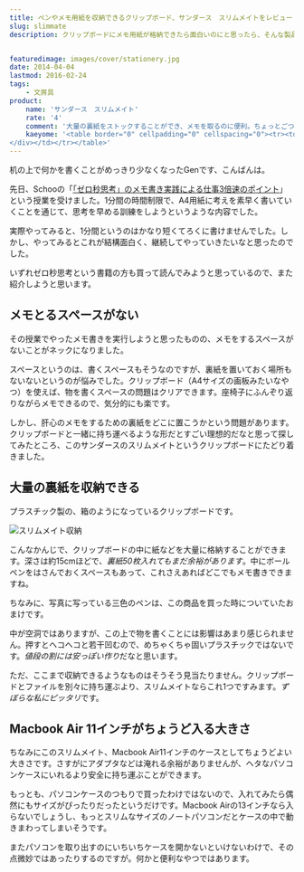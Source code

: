 ```yaml
---
title: ペンやメモ用紙を収納できるクリップボード、サンダース　スリムメイトをレビュー
slug: slimmate
description: クリップボードにメモ用紙が格納できたら面白いのにと思ったら、そんな製品がありました。大量のメモ用紙と、筆記用具もケースの中にしまうことができて便利です。クリップボードと収納があわさり最強にみえます。


featuredimage: images/cover/stationery.jpg
date: 2014-04-04
lastmod: 2016-02-24
tags: 
    - 文房具
product:
    name: 'サンダース　スリムメイト'
    rate: '4'
    comment: '大量の裏紙をストックすることができ、メモを取るのに便利。ちょっとごついのが難点。'
    kaeyome: '<table border="0" cellpadding="0" cellspacing="0"><tr><td valign="top"><div style="border:1px solid;margin:0px;padding:6px 0px;width:320px;text-align:center;float:left"><a href="http://hb.afl.rakuten.co.jp/hgc/128623a7.eb251df5.128623a8.e29a57e6/?pc=http%3a%2f%2fitem.rakuten.co.jp%2fdeskdepot%2f1163673%2f%3fs-id%3dreview_PC_il_item_01%26scid%3daf_link_tbl&m=http%3a%2f%2fm.rakuten.co.jp%2fdeskdepot%2fn%2f1163673%3fs-id%3dreview_PC_il_item_01" target="_blank"><img src="http://hbb.afl.rakuten.co.jp/hgb/?pc=http%3a%2f%2fthumbnail.image.rakuten.co.jp%2f%400_mall%2fdeskdepot%2fcabinet%2fsaunders%2fslimmate.jpg%3f_ex%3d300x300&m=http%3a%2f%2fthumbnail.image.rakuten.co.jp%2f%400_mall%2fdeskdepot%2fcabinet%2fsaunders%2fslimmate.jpg%3f_ex%3d80x80" alt="【送料無料・おまけ付き】クリップボード A4　　サンダース SAUNDERS　Slim Mate Black 　スリムメイト" border="0" style="margin:0px;padding:0px"></a><p style="font-size:12px;line-height:1.4em;text-align:left;margin:0px;padding:2px 6px"><a href="http://hb.afl.rakuten.co.jp/hgc/128623a7.eb251df5.128623a8.e29a57e6/?pc=http%3a%2f%2fitem.rakuten.co.jp%2fdeskdepot%2f1163673%2f%3fs-id%3dreview_PC_il_item_01%26scid%3daf_link_tbl&m=http%3a%2f%2fm.rakuten.co.jp%2fdeskdepot%2fn%2f1163673%3fs-id%3dreview_PC_il_item_01" target="_blank">【送料無料・おまけ付き】クリップボード A4　　サンダース SAUNDERS　Slim Mate Black 　スリムメイト</a>
</div></td></tr></table>'
---
```


机の上で何かを書くことがめっきり少なくなったGenです、こんばんは。

先日、Schooの「<a href="http://schoo.jp/class/578" target="_blank">「ゼロ秒思考」のメモ書き実践による仕事3倍速のポイント</a>」という授業を受けました。1分間の時間制限で、A4用紙に考えを素早く書いていくことを通じて、思考を早める訓練をしようというような内容でした。

実際やってみると、1分間というのはかなり短くてろくに書けませんでした。しかし、やってみるとこれが結構面白く、継続してやっていきたいなと思ったのでした。

いずれゼロ秒思考という書籍の方も買って読んでみようと思っているので、また紹介しようと思います。


## メモとるスペースがない


その授業でやったメモ書きを実行しようと思ったものの、メモをするスペースがないことがネックになりました。

スペースというのは、書くスペースもそうなのですが、裏紙を置いておく場所もないないというのが悩みでした。クリップボード（A4サイズの画板みたいなやつ）を使えば、物を書くスペースの問題はクリアできます。座椅子にふんぞり返りながらメモできるので、気分的にも楽です。

しかし、肝心のメモをするための裏紙をどこに置こうかという問題があります。クリップボードと一緒に持ち運べるような形だとすごい理想的だなと思って探してみたところ、このサンダースのスリムメイトというクリップボードにたどり着きました。


## 大量の裏紙を収納できる


プラスチック製の、箱のようになっているクリップボードです。

![スリムメイト収納](P4032137.jpg)

こんなかんじで、クリップボードの中に紙などを大量に格納することができます。深さは約15cmほどで、<em>裏紙50枚入れてもまだ余裕があります</em>。中にボールペンをはさんでおくスペースもあって、これさえあればどこでもメモ書きできますね。

ちなみに、写真に写っている三色のペンは、この商品を買った時についていたおまけです。

中が空洞ではありますが、この上で物を書くことには影響はあまり感じられません。押すとヘコヘコと若干凹むので、めちゃくちゃ固いプラスチックではないです。<em>値段の割には安っぽい作り</em>だなと思います。

ただ、ここまで収納できるようなものはそうそう見当たりません。クリップボードとファイルを別々に持ち運ぶより、スリムメイトならこれ1つですみます。<em>ずぼらな私にピッタリ</em>です。


## Macbook Air 11インチがちょうど入る大きさ


ちなみにこのスリムメイト、Macbook Air11インチのケースとしてちょうどよい大きさです。さすがにアダプタなどは淹れる余裕がありませんが、ヘタなパソコンケースにいれるより安全に持ち運ぶことができます。

もっとも、パソコンケースのつもりで買ったわけではないので、入れてみたら偶然にもサイズがぴったりだったというだけです。Macbook Airの13インチなら入らないでしょうし、もっとスリムなサイズのノートパソコンだとケースの中で動きまわってしまいそうです。

またパソコンを取り出すのにいちいちケースを開かないといけないわけで、その点微妙ではあったりするのですが。何かと便利なやつではあります。


  